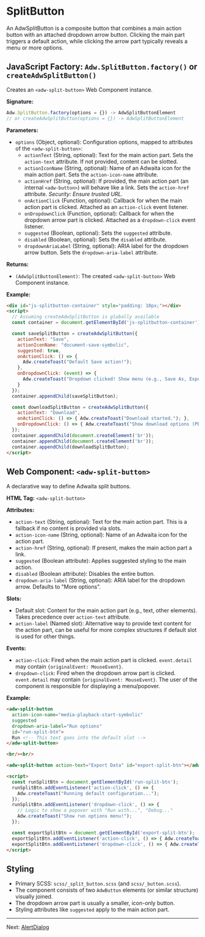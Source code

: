 # SplitButton

An AdwSplitButton is a composite button that combines a main action button with an attached dropdown arrow button. Clicking the main part triggers a default action, while clicking the arrow part typically reveals a menu or more options.

## JavaScript Factory: `Adw.SplitButton.factory()` or `createAdwSplitButton()`

Creates an `<adw-split-button>` Web Component instance.

**Signature:**

```javascript
Adw.SplitButton.factory(options = {}) -> AdwSplitButtonElement
// or createAdwSplitButton(options = {}) -> AdwSplitButtonElement
```

**Parameters:**

*   `options` (Object, optional): Configuration options, mapped to attributes of the `<adw-split-button>`:
    *   `actionText` (String, optional): Text for the main action part. Sets the `action-text` attribute. If not provided, content can be slotted.
    *   `actionIconName` (String, optional): Name of an Adwaita icon for the main action part. Sets the `action-icon-name` attribute.
    *   `actionHref` (String, optional): If provided, the main action part (an internal `<adw-button>`) will behave like a link. Sets the `action-href` attribute. *Security: Ensure trusted URL.*
    *   `onActionClick` (Function, optional): Callback for when the main action part is clicked. Attached as an `action-click` event listener.
    *   `onDropdownClick` (Function, optional): Callback for when the dropdown arrow part is clicked. Attached as a `dropdown-click` event listener.
    *   `suggested` (Boolean, optional): Sets the `suggested` attribute.
    *   `disabled` (Boolean, optional): Sets the `disabled` attribute.
    *   `dropdownAriaLabel` (String, optional): ARIA label for the dropdown arrow button. Sets the `dropdown-aria-label` attribute.

**Returns:**

*   `(AdwSplitButtonElement)`: The created `<adw-split-button>` Web Component instance.

**Example:**

```html
<div id="js-splitbutton-container" style="padding: 10px;"></div>
<script>
  // Assuming createAdwSplitButton is globally available
  const container = document.getElementById('js-splitbutton-container');

  const saveSplitButton = createAdwSplitButton({
    actionText: "Save",
    actionIconName: "document-save-symbolic",
    suggested: true,
    onActionClick: () => {
      Adw.createToast("Default Save action!");
    },
    onDropdownClick: (event) => {
      Adw.createToast("Dropdown clicked! Show menu (e.g., Save As, Export).");
    }
  });
  container.appendChild(saveSplitButton);

  const downloadSplitButton = createAdwSplitButton({
    actionText: "Download",
    onActionClick: () => { Adw.createToast("Download started."); },
    onDropdownClick: () => { Adw.createToast("Show download options (PDF, CSV, etc.)"); }
  });
  container.appendChild(document.createElement('br'));
  container.appendChild(document.createElement('br'));
  container.appendChild(downloadSplitButton);
</script>
```

## Web Component: `<adw-split-button>`

A declarative way to define Adwaita split buttons.

**HTML Tag:** `<adw-split-button>`

**Attributes:**

*   `action-text` (String, optional): Text for the main action part. This is a fallback if no content is provided via slots.
*   `action-icon-name` (String, optional): Name of an Adwaita icon for the action part.
*   `action-href` (String, optional): If present, makes the main action part a link.
*   `suggested` (Boolean attribute): Applies suggested styling to the main action.
*   `disabled` (Boolean attribute): Disables the entire button.
*   `dropdown-aria-label` (String, optional): ARIA label for the dropdown arrow. Defaults to "More options".

**Slots:**
*   Default slot: Content for the main action part (e.g., text, other elements). Takes precedence over `action-text` attribute.
*   `action-label` (Named slot): Alternative way to provide text content for the action part, can be useful for more complex structures if default slot is used for other things.

**Events:**

*   `action-click`: Fired when the main action part is clicked. `event.detail` may contain `{originalEvent: MouseEvent}`.
*   `dropdown-click`: Fired when the dropdown arrow part is clicked. `event.detail` may contain `{originalEvent: MouseEvent}`. The user of the component is responsible for displaying a menu/popover.

**Example:**

```html
<adw-split-button
  action-icon-name="media-playback-start-symbolic"
  suggested
  dropdown-aria-label="Run options"
  id="run-split-btn">
  Run <!-- This text goes into the default slot -->
</adw-split-button>

<br/><br/>

<adw-split-button action-text="Export Data" id="export-split-btn"></adw-split-button>

<script>
  const runSplitBtn = document.getElementById('run-split-btn');
  runSplitBtn.addEventListener('action-click', () => {
    Adw.createToast("Running default configuration...");
  });
  runSplitBtn.addEventListener('dropdown-click', () => {
    // Logic to show a popover with "Run with...", "Debug..."
    Adw.createToast("Show run options menu!");
  });

  const exportSplitBtn = document.getElementById('export-split-btn');
  exportSplitBtn.addEventListener('action-click', () => { Adw.createToast("Exporting as CSV..."); });
  exportSplitBtn.addEventListener('dropdown-click', () => { Adw.createToast("Show export format options!"); });
</script>
```

## Styling

*   Primary SCSS: `scss/_split_button.scss` (and `scss/_button.scss`).
*   The component consists of two `AdwButton` elements (or similar structure) visually joined.
*   The dropdown arrow part is usually a smaller, icon-only button.
*   Styling attributes like `suggested` apply to the main action part.

---
Next: [AlertDialog](./alertdialog.md)

